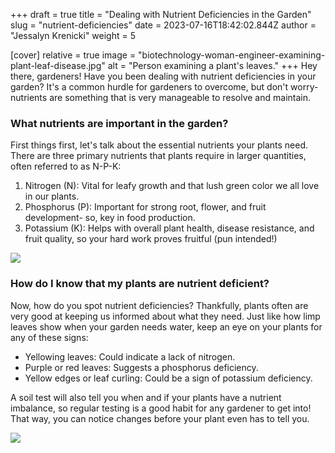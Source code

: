 +++
draft = true
title = "Dealing with Nutrient Deficiencies in the Garden"
slug = "nutrient-deficiencies"
date = 2023-07-16T18:42:02.844Z
author = "Jessalyn Krenicki"
weight = 5

[cover]
relative = true
image = "biotechnology-woman-engineer-examining-plant-leaf-disease.jpg"
alt = "Person examining a plant's leaves."
+++
Hey there, gardeners! Have you been dealing with nutrient deficiencies in your garden? It's a common hurdle for gardeners to overcome, but don't worry- nutrients are something that is very manageable to resolve and maintain.

### What nutrients are important in the garden?

First things first, let's talk about the essential nutrients your plants need. There are three primary nutrients that plants require in larger quantities, often referred to as N-P-K:

1. Nitrogen (N): Vital for leafy growth and that lush green color we all love in our plants.
2. Phosphorus (P): Important for strong root, flower, and fruit development- so, key in food production.
3. Potassium (K): Helps with overall plant health, disease resistance, and fruit quality, so your hard work proves fruitful (pun intended!)

![](smart-agriculture-iot-with-hand-planting-tree-background.jpg)

### How do I know that my plants are nutrient deficient?

Now, how do you spot nutrient deficiencies? Thankfully, plants often are very good at keeping us informed about what they need. Just like how limp leaves show when your garden needs water, keep an eye on your plants for any of these signs:

* Yellowing leaves: Could indicate a lack of nitrogen.
* Purple or red leaves: Suggests a phosphorus deficiency.
* Yellow edges or leaf curling: Could be a sign of potassium deficiency.

A soil test will also tell you when and if your plants have a nutrient imbalance, so regular testing is a good habit for any gardener to get into! That way, you can notice changes before your plant even has to tell you.

![](pexels-syn-gor-10651660.jpg)
